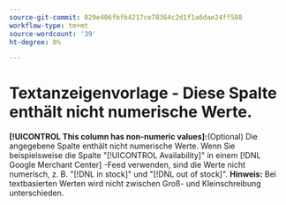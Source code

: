 ```yaml
---
source-git-commit: 029e406fbfb4217ce78364c2d1f1a6dae24ff588
workflow-type: tm+mt
source-wordcount: '39'
ht-degree: 0%

---
```

# Textanzeigenvorlage - Diese Spalte enthält nicht numerische Werte.

**[!UICONTROL This column has non-numeric values]:**(Optional) Die angegebene Spalte enthält nicht numerische Werte. Wenn Sie beispielsweise die Spalte &quot;[!UICONTROL Availability]&quot; in einem [!DNL Google Merchant Center] -Feed verwenden, sind die Werte nicht numerisch, z. B. &quot;[!DNL in stock]&quot; und &quot;[!DNL out of stock]&quot;. **Hinweis:** Bei textbasierten Werten wird nicht zwischen Groß- und Kleinschreibung unterschieden.
